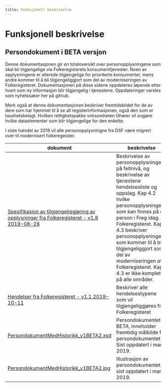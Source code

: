 ```yaml
---
title: Funksjonell beskrivelse
---
```


# Funksjonell beskrivelse

## Persondokument i BETA versjon
Denne dokumentasjonen gir  en totaloversikt over personopplysningene som skal bli tilgjengelige via Folkeregisterets konsumenttjenester. Noen av opplysningene er allerede tilgjengelige for prioriterte konsumenter, mens andre kommer til å bli tilgjengeliggjort som del av moderniseringen av Folkeregisteret. Dokumentasjonen på disse sidene oppdateres løpende etter hvert som ny informasjon blir tilgjengelig i tjenestene. Oppdateringer varsles som nyhetssaker her på github.

Merk også at denne dokumentasjonen beskriver fremtidsbildet for de av dere som har hjemmel til å se all registerinformasjonen, også den som er taushetsbelagt. Hvilken rettighetspakke virksomheten tilhører vil avgjøre hvilke dataelementer som blir tilgjengelige for den enkelte.

I siste halvdel av 2019 vil alle personopplysningne fra DSF være migrert over til modernisert folkeregeister.   

| dokument | beskrivelse |
|----------|-------------|
| [Spesifikasjon av tilgjengeliggjøring av opplysninger fra Folkeregisteret - v1.8 2019-08-28](../dokumenter/Spesifikasjon_av_tilgjengeliggjøring_av_opplysninger_fra_Folkeregisteret_v1_8_2019_08_28.pdf) | Beskrivelse av personopplysningene på feltnivå, og beskrivelse av tjenestene hendelsesliste og oppslag. Kap 4.2  hvilke personopplysninger som kan finnes på en person i Freg idag. Folkeregisteret. Kap 4.3 beskriver personopplysninger som kommer til å bli tilgjengeliggjort som del av moderniseringen av Folkeregisteret. Kap 4.3 er ikke komplett på alle områder.   |
| [Hendelser fra Folkeregisteret - v1.1 2019-10-11](../dokumenter/Hendelser_fra_Folkeregisteret_v1_1_2019_10_11.pdf)                                                      | Beskriver alle hendelsestypene som vil tilgjengeliggjøres fra Folkeregisteret |
| [PersondokumentMedHistorikk_v1BETA2.xsd](../kontrakter/PersondokumentMedHistorikk_v1BETA2.xsd)                                                      | Persondokumentet i BETA, inneholder fremtidig målbilde for persondokumentet. Sist oppdatert i mars 2019. |
| [PersondokumentMedHistorikk_v1BETA2.jpg](../modeller/PersondokumentMedHistorikk_v1BETA2.jpg)                                                        | Illustrasjon av persondokumentet, sist oppdatert i mars 2019. |
